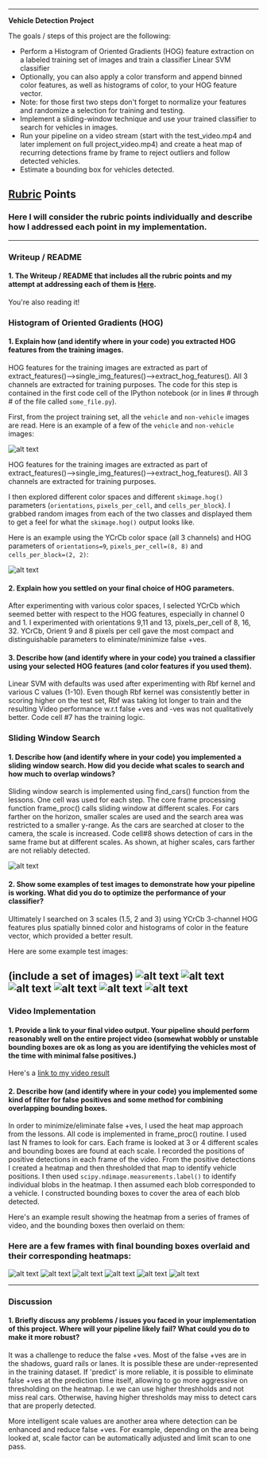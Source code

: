 
---

**Vehicle Detection Project**

The goals / steps of this project are the following:

* Perform a Histogram of Oriented Gradients (HOG) feature extraction on a labeled training set of images and train a classifier Linear SVM classifier
* Optionally, you can also apply a color transform and append binned color features, as well as histograms of color, to your HOG feature vector. 
* Note: for those first two steps don't forget to normalize your features and randomize a selection for training and testing.
* Implement a sliding-window technique and use your trained classifier to search for vehicles in images.
* Run your pipeline on a video stream (start with the test_video.mp4 and later implement on full project_video.mp4) and create a heat map of recurring detections frame by frame to reject outliers and follow detected vehicles.
* Estimate a bounding box for vehicles detected.

[//]: # (Image References)
[image1]: ./output_images/Sample-Car-NotCar.png
[image2]: ./output_images/Hog-Features-Car-NotCar2.png
[image3]: ./output_images/Detection-at-different-scales.png
[image4]: ./output_images/test1out.png
[image5]: ./output_images/test2out.png
[image6]: ./output_images/test3out.png
[image7]: ./output_images/test4out.png
[image8]: ./output_images/test5out.png
[image9]: ./output_images/test6out.png
[image10]: ./output_images/vframe010out.png
[image11]: ./output_images/vframe011out.png
[image12]: ./output_images/vframe012out.png
[image13]: ./output_images/vframe013out.png
[image14]: ./output_images/vframe014out.png
[image15]: ./output_images/vframe015out.png
[video1]: ./project_video_output.mp4

## [Rubric](https://review.udacity.com/#!/rubrics/513/view) Points
### Here I will consider the rubric points individually and describe how I addressed each point in my implementation.  

---
### Writeup / README

#### 1. The Writeup / README that includes all the rubric points and my attempt at addressing each of them is [Here](https://github.com/gvogety/CarND-Vehicle-Detection/blob/master/README.md).

You're also reading it!

### Histogram of Oriented Gradients (HOG)

#### 1. Explain how (and identify where in your code) you extracted HOG features from the training images.


HOG features for the training images are extracted as part of extract_features()-->single_img_features()-->extract_hog_features(). All 3 channels are extracted for training purposes.
The code for this step is contained in the first code cell of the IPython notebook (or in lines # through # of the file called `some_file.py`).  

First, from the project training set,  all the `vehicle` and `non-vehicle` images are read.  Here is an example of a few of the `vehicle` and `non-vehicle` images:

![alt text][image1]

HOG features for the training images are extracted as part of extract_features()-->single_img_features()-->extract_hog_features(). All 3 channels are extracted for training purposes.

I then explored different color spaces and different `skimage.hog()` parameters (`orientations`, `pixels_per_cell`, and `cells_per_block`).  I grabbed random images from each of the two classes and displayed them to get a feel for what the `skimage.hog()` output looks like.

Here is an example using the YCrCb color space (all 3 channels) and HOG parameters of `orientations=9`, `pixels_per_cell=(8, 8)` and `cells_per_block=(2, 2)`:


![alt text][image2]

#### 2. Explain how you settled on your final choice of HOG parameters.

After experimenting with various color spaces, I selected YCrCb which seemed better with respect to the HOG features, especially in channel 0 and 1. I experimented with orientations 9,11 and 13, pixels_per_cell of 8, 16, 32.  YCrCb, Orient 9 and 8 pixels per cell  gave the most compact and distinguishable parameters to eliminate/minimize false +ves.

#### 3. Describe how (and identify where in your code) you trained a classifier using your selected HOG features (and color features if you used them).

Linear SVM with defaults was used after experimenting with Rbf kernel and various C values (1-10). Even though Rbf kernel was consistently better in scoring higher on the test set, Rbf was taking lot longer to train and the resulting Video performance w.r.t false +ves and -ves was not qualitatively better. Code cell #7 has the training logic.

### Sliding Window Search

#### 1. Describe how (and identify where in your code) you implemented a sliding window search.  How did you decide what scales to search and how much to overlap windows?


Sliding window search is implemented using find_cars() function from the lessons. One cell was used for each step. The core frame processing function frame_proc() calls sliding window at different scales. For cars farther on the horizon, smaller scales are used and the search area was restricted to a smaller y-range. As the cars are searched at closer to the camera, the scale is increased. Code cell#8 shows detection of cars in the same frame but at different scales. As shown, at higher scales, cars farther are not reliably detected. 

![alt text][image3]

#### 2. Show some examples of test images to demonstrate how your pipeline is working.  What did you do to optimize the performance of your classifier?

Ultimately I searched on 3 scales (1.5, 2 and 3) using YCrCb 3-channel HOG features plus spatially binned color and histograms of color in the feature vector, which provided a better result.  

Here are some example test images:

(include a set of images)
![alt text][image4]
![alt text][image5]
![alt text][image6]
![alt text][image7]
![alt text][image8]
![alt text][image9]
---

### Video Implementation

#### 1. Provide a link to your final video output.  Your pipeline should perform reasonably well on the entire project video (somewhat wobbly or unstable bounding boxes are ok as long as you are identifying the vehicles most of the time with minimal false positives.)
Here's a [link to my video result](./project_video_output.mp4)


#### 2. Describe how (and identify where in your code) you implemented some kind of filter for false positives and some method for combining overlapping bounding boxes.

In order to minimize/eliminate false +ves, I used the heat map approach from the lessons. All code is implemented in frame_proc() routine. I used last N frames to look for cars. Each frame is looked at 3 or 4 different scales and bounding boxes are found at each scale. 
I recorded the positions of positive detections in each frame of the video.  From the positive detections I created a heatmap and then thresholded that map to identify vehicle positions.  I then used `scipy.ndimage.measurements.label()` to identify individual blobs in the heatmap.  I then assumed each blob corresponded to a vehicle.  I constructed bounding boxes to cover the area of each blob detected.  

Here's an example result showing the heatmap from a series of frames of video, and the bounding boxes then overlaid on them:

### Here are a few frames with final bounding boxes overlaid and their corresponding heatmaps:

![alt text][image10]
![alt text][image11]
![alt text][image12]
![alt text][image13]
![alt text][image14]
![alt text][image15]


---

### Discussion

#### 1. Briefly discuss any problems / issues you faced in your implementation of this project.  Where will your pipeline likely fail?  What could you do to make it more robust?

It was a challenge to reduce the false +ves. Most of the false +ves are in the shadows, guard rails or lanes. It is possible these are under-represented in the training dataset. If 'predict' is more reliable, it is possible to eliminate false +ves at the prediction time itself, allowing to go more aggressive on thresholding on the heatmap. I.e we can use higher threshholds and not miss real cars. Otherwise, having higher thresholds may miss to detect cars that are properly detected.

More intelligent scale values are another area where detection can be enhanced and reduce false +ves. For example, depending on the area being looked at, scale factor can be automatically adjusted and limit scan to one pass. 

